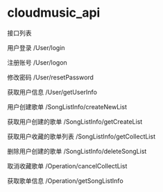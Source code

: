 # cloudmusic_api
接口列表

用户登录 /User/login

注册账号 /User/logon

修改密码 /User/resetPassword

获取用户信息 /User/getUserInfo
 
用户创建歌单 /SongListInfo/createNewList

获取用户创建的歌单  /SongListInfo/getCreateList

获取用户收藏的歌单列表 /SongListInfo/getCollectList

删除用户创建的歌单 /SongListInfo/deleteSongList

取消收藏歌单 /Operation/cancelCollectList

获取歌单信息 /Operation/getSongListInfo



